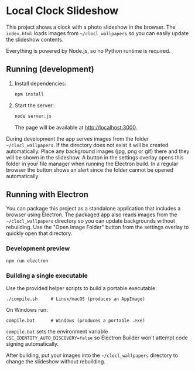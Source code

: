 # Local Clock Slideshow

This project shows a clock with a photo slideshow in the browser. The
`index.html` loads images from `~/clocl_wallpapers` so you can easily update the
slideshow contents.

Everything is powered by Node.js, so no Python runtime is required.

## Running (development)

1. Install dependencies:
   ```sh
   npm install
   ```
2. Start the server:
   ```sh
   node server.js
   ```
   The page will be available at <http://localhost:3000>.

During development the app serves images from the folder `~/clocl_wallpapers`.
If the directory does not exist it will be created automatically. Place any
background images (jpg, png or gif) there and they will be shown in the
slideshow. A button in the settings overlay opens this folder in your file
manager when running the Electron build. In a regular browser the button shows
an alert since the folder cannot be opened automatically.

## Running with Electron

You can package this project as a standalone application that includes a
browser using Electron. The packaged app also reads images from the
`~/clocl_wallpapers` directory so you can update backgrounds without
rebuilding. Use the "Open Image Folder" button from the settings overlay to
quickly open that directory.

### Development preview

```
npm run electron
```

### Building a single executable

Use the provided helper scripts to build a portable executable:

```
./compile.sh     # Linux/macOS (produces an AppImage)
```

On Windows run:

```
compile.bat      # Windows (produces a portable .exe)
```
`compile.bat` sets the environment variable `CSC_IDENTITY_AUTO_DISCOVERY=false`
so Electron Builder won't attempt code signing automatically.

After building, put your images into the `~/clocl_wallpapers` directory to
change the slideshow without rebuilding.
